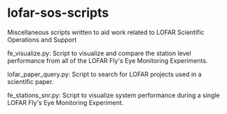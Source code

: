 # lofar-sos-scripts

Miscellaneous scripts written to aid work related to LOFAR Scientific Operations and Support

fe_visualize.py: Script to visualize and compare the station level performance from all of the LOFAR Fly's Eye Monitoring Experiments.

lofar_paper_query.py:  Script to search for LOFAR projects used in a scientific paper.

fe_stations_snr.py: Script to visualize system performance during a single LOFAR Fly's Eye Monitoring Experiment.
